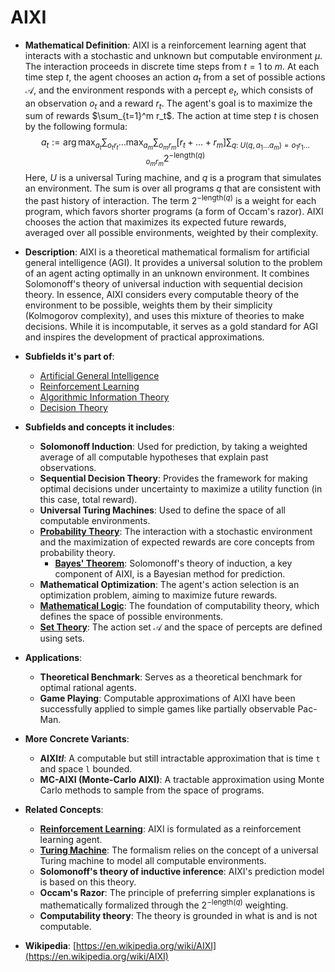 # AIXI

- **Mathematical Definition**: AIXI is a reinforcement learning agent that interacts with a stochastic and unknown but computable environment $\mu$. The interaction proceeds in discrete time steps from $t=1$ to $m$. At each time step $t$, the agent chooses an action $a_t$ from a set of possible actions $\mathcal{A}$, and the environment responds with a percept $e_t$, which consists of an observation $o_t$ and a reward $r_t$. The agent's goal is to maximize the sum of rewards $\sum_{t=1}^m r_t$. The action at time step $t$ is chosen by the following formula:
$$ a_t := \arg \max_{a_t} \sum_{o_t r_t} \ldots \max_{a_m} \sum_{o_m r_m} [r_t + \ldots + r_m] \sum_{q:\; U(q, a_1 \ldots a_m) = o_1 r_1 \ldots o_m r_m} 2^{-\text{length}(q)} $$
  Here, $U$ is a universal Turing machine, and $q$ is a program that simulates an environment. The sum is over all programs $q$ that are consistent with the past history of interaction. The term $2^{-\text{length}(q)}$ is a weight for each program, which favors shorter programs (a form of Occam's razor). AIXI chooses the action that maximizes its expected future rewards, averaged over all possible environments, weighted by their complexity.

- **Description**: AIXI is a theoretical mathematical formalism for artificial general intelligence (AGI). It provides a universal solution to the problem of an agent acting optimally in an unknown environment. It combines Solomonoff's theory of universal induction with sequential decision theory. In essence, AIXI considers every computable theory of the environment to be possible, weights them by their simplicity (Kolmogorov complexity), and uses this mixture of theories to make decisions. While it is incomputable, it serves as a gold standard for AGI and inspires the development of practical approximations.

- **Subfields it's part of**:
    - [Artificial General Intelligence](https://en.wikipedia.org/wiki/Artificial_general_intelligence)
    - [Reinforcement Learning](./reinforcement_learning.md)
    - [Algorithmic Information Theory](https://en.wikipedia.org/wiki/Algorithmic_information_theory)
    - [Decision Theory](https://en.wikipedia.org/wiki/Decision_theory)

- **Subfields and concepts it includes**:
    - **Solomonoff Induction**: Used for prediction, by taking a weighted average of all computable hypotheses that explain past observations.
    - **Sequential Decision Theory**: Provides the framework for making optimal decisions under uncertainty to maximize a utility function (in this case, total reward).
    - **Universal Turing Machines**: Used to define the space of all computable environments.
    - **[Probability Theory](../../applied_mathematics/probability_theory/probability_space.md)**: The interaction with a stochastic environment and the maximization of expected rewards are core concepts from probability theory.
        - **[Bayes' Theorem](../../applied_mathematics/probability_theory/bayes_theorem.md)**: Solomonoff's theory of induction, a key component of AIXI, is a Bayesian method for prediction.
    - **Mathematical Optimization**: The agent's action selection is an optimization problem, aiming to maximize future rewards.
    - **[Mathematical Logic](../../../foundations_of_mathematics/logic/first_order_logic.md)**: The foundation of computability theory, which defines the space of possible environments.
    - **[Set Theory](../../../foundations_of_mathematics/set_theory/set.md)**: The action set $\mathcal{A}$ and the space of percepts are defined using sets.

- **Applications**:
    - **Theoretical Benchmark**: Serves as a theoretical benchmark for optimal rational agents.
    - **Game Playing**: Computable approximations of AIXI have been successfully applied to simple games like partially observable Pac-Man.

- **More Concrete Variants**:
    - **AIXI*tl***: A computable but still intractable approximation that is time `t` and space `l` bounded.
    - **MC-AIXI (Monte-Carlo AIXI)**: A tractable approximation using Monte Carlo methods to sample from the space of programs.

- **Related Concepts**:
    - **[Reinforcement Learning](./reinforcement_learning.md)**: AIXI is formulated as a reinforcement learning agent.
    - **[Turing Machine](../../../foundations_of_mathematics/computability_theory/turing_machine.md)**: The formalism relies on the concept of a universal Turing machine to model all computable environments.
    - **Solomonoff's theory of inductive inference**: AIXI's prediction model is based on this theory.
    - **Occam's Razor**: The principle of preferring simpler explanations is mathematically formalized through the $2^{-\text{length}(q)}$ weighting.
    - **Computability theory**: The theory is grounded in what is and is not computable.

- **Wikipedia**: [https://en.wikipedia.org/wiki/AIXI](https://en.wikipedia.org/wiki/AIXI)
